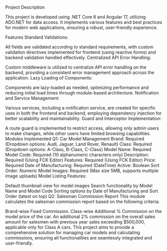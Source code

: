 Project Description

This project is developed using .NET Core 8 and Angular 17, utilizing ADO.NET for data access. It implements various features and best practices for modern web applications, ensuring a robust, user-friendly experience.

Features
Standard Validations:

All fields are validated according to standard requirements, with custom validation directives implemented for frontend (using reactive forms) and backend validation handled effectively.
Centralized API Error Handling:

Custom middleware is utilized to centralize API error handling on the backend, providing a consistent error management approach across the application.
Lazy Loading of Components:

Components are lazy-loaded as needed, optimizing performance and reducing initial load times through module-based architecture.
Notification and Service Management:

Various services, including a notification service, are created for specific uses in both the frontend and backend, employing dependency injection for better scalability and maintainability.
Guard and Interceptor Implementation:

A route guard is implemented to restrict access, allowing only admin users to make changes, while other users have limited browsing capabilities.
Modules Implemented
Q1: Car Model Management
Brand: Required (Dropdown options: Audi, Jaguar, Land Rover, Renault)
Class: Required (Dropdown options: A-Class, B-Class, C-Class)
Model Name: Required
Model Code: Required (10 alphanumeric characters only)
Description: Required (Using FCK Editor)
Features: Required (Using FCK Editor)
Price: Required
Date of Manufacturing: Required (DateTime)
Active: Boolean
Sort Order: Numeric
Model Images: Required (Max size 5MB, supports multiple image uploads)
Model Listing Features:

Default thumbnail view for model images
Search functionality by Model Name and Model Code
Sorting options by Date of Manufacturing and Sort Order (latest on top)
Q2: Salesman Commission Report
This module calculates the salesman commission report based on the following criteria:

Brand-wise Fixed Commission.
Class-wise Additional % Commission on the model price of the car.
An additional 2% commission on the overall sales amount for salesmen with previous year sales exceeding $500,000, applicable only for Class A cars.
This project aims to provide a comprehensive solution for managing car models and calculating commissions, ensuring all functionalities are seamlessly integrated and user-friendly.
